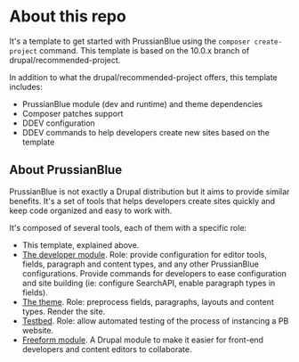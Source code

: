 # About this repo

It's a template to get started with PrussianBlue using the `composer create-project` command. This template is based on the 10.0.x branch of drupal/recommended-project.

In addition to what the drupal/recommended-project offers, this template includes:

* PrussianBlue module (dev and runtime) and theme dependencies
* Composer patches support
* DDEV configuration
* DDEV commands to help developers create new sites based on the template

## About PrussianBlue
PrussianBlue is not exactly a Drupal distribution but it aims to provide similar benefits. It's a set of tools that helps developers create sites quickly and keep code organized and easy to work with.

It's composed of several tools, each of them with a specific role:

* This template, explained above.
* [The developer module](https://github.com/prussianblue-cms/prussianblue-dev-module). Role: provide configuration for editor tools, fields, paragraph and content types, and any other PrussianBlue configurations. Provide commands for developers to ease configuration and site building (ie: configure SearchAPI, enable paragraph types in fields).
* [The theme](https://github.com/prussianblue-cms/prussianblue-theme). Role: preprocess fields, paragraphs, layouts and content types. Render the site.
* [Testbed](https://github.com/prussianblue-cms/testbed). Role: allow automated testing of the process of instancing a PB website.
* [Freeform module](https://github.com/prussianblue-cms/freeform). A Drupal module to make it easier for front-end developers and content editors to collaborate.